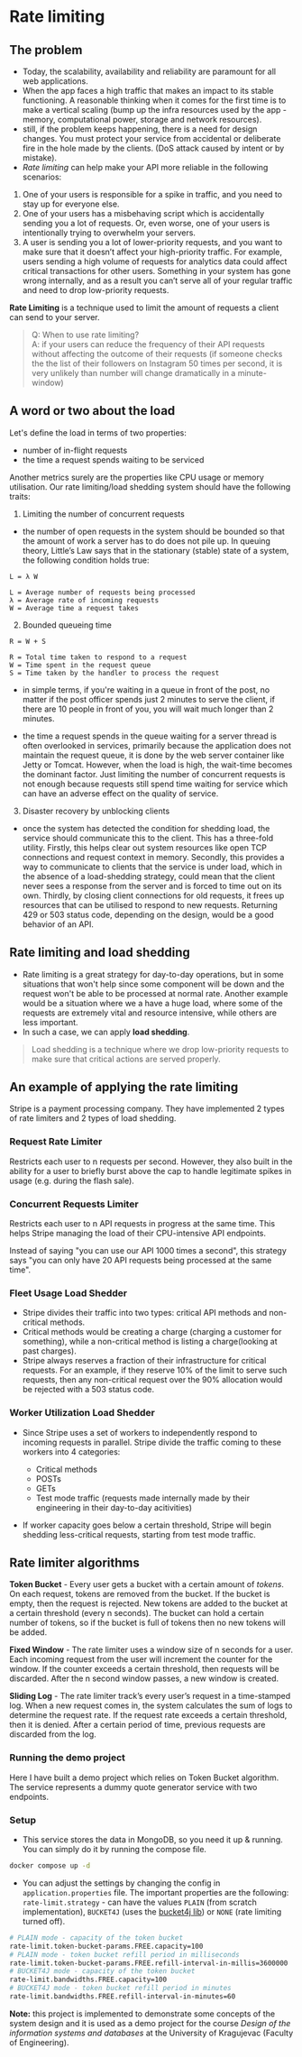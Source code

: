 # Rate limiting

## The problem

- Today, the scalability, availability and reliability are paramount for all web applications.
- When the app faces a high traffic that makes an impact to its stable functioning. A reasonable thinking when it comes for the first time is to make a vertical scaling (bump up the infra resources used by the app - memory, computational power, storage and network resources).
- still, if the problem keeps happening, there is a need for design changes. You must protect your service from accidental or deliberate fire in the hole made by the clients. (DoS attack caused by intent or by mistake).
- _Rate limiting_ can help make your API more reliable in the following scenarios:

1. One of your users is responsible for a spike in traffic, and you need to stay up for everyone else.
2. One of your users has a misbehaving script which is accidentally sending you a lot of requests. Or, even worse, one of your users is intentionally trying to overwhelm your servers.
3. A user is sending you a lot of lower-priority requests, and you want to make sure that it doesn’t affect your high-priority traffic. For example, users sending a high volume of requests for analytics data could affect critical transactions for other users.
   Something in your system has gone wrong internally, and as a result you can’t serve all of your regular traffic and need to drop low-priority requests.

**Rate Limiting** is a technique used to limit the amount of requests a client can send to
your server.

> Q: When to use rate limiting? <br>
> A: if your users can reduce the frequency of their API requests without affecting the outcome of their requests (if someone checks the the list of their followers on Instagram 50 times per second, it is very unlikely than number will change dramatically in a minute-window)

## A word or two about the load

Let's define the load in terms of two properties:

- number of in-flight requests
- the time a request spends waiting to be serviced

Another metrics surely are the properties like CPU usage or memory utilisation. Our rate limiting/load shedding system should have the following traits:

1. Limiting the number of concurrent requests

- the number of open requests in the system should be bounded so that the amount of work a server has to do does not pile up.
  In queuing theory, Little’s Law says that in the stationary (stable) state of a system, the following condition holds true:

`L = λ W`

```
L = Average number of requests being processed
λ = Average rate of incoming requests
W = Average time a request takes
```

2. Bounded queueing time

`R = W + S`

```
R = Total time taken to respond to a request
W = Time spent in the request queue
S = Time taken by the handler to process the request
```

- in simple terms, if you're waiting in a queue in front of the post, no matter if the post officer spends just 2 minutes to serve the client, if there are 10 people in front of you, you will wait much longer than 2 minutes.

- the time a request spends in the queue waiting for a server thread is often overlooked in services, primarily because the application does not maintain the request queue, it is done by the web server container like Jetty or Tomcat. However, when the load is high, the wait-time becomes the dominant factor. Just limiting the number of concurrent requests is not enough because requests still spend time waiting for service which can have an adverse effect on the quality of service.

3. Disaster recovery by unblocking clients

- once the system has detected the condition for shedding load, the service should communicate this to the client. This has a three-fold utility. Firstly, this helps clear out system resources like open TCP connections and request context in memory. Secondly, this provides a way to communicate to clients that the service is under load, which in the absence of a load-shedding strategy, could mean that the client never sees a response from the server and is forced to time out on its own. Thirdly, by closing client connections for old requests, it frees up resources that can be utilised to respond to new requests. Returning 429 or 503 status code, depending on the design, would be a good behavior of an API.

## Rate limiting and load shedding

- Rate limiting is a great strategy for day-to-day operations, but in some situations that won't help since some component will be down and the request won't be able to be processed at normal rate. Another example would be a situation where we a have a huge load, where some of the requests are extremely vital and resource intensive, while others are less important.
- In such a case, we can apply **load shedding**.

> Load shedding is a technique where we drop low-priority requests to make sure that critical actions are served properly.

## An example of applying the rate limiting

Stripe is a payment processing company. They have implemented 2 types of rate limiters and 2 types of load shedding.

### Request Rate Limiter

Restricts each user to n requests per second. However, they also built in the ability for a user to briefly burst above the cap to handle legitimate spikes in usage (e.g. during the flash sale).

### Concurrent Requests Limiter

Restricts each user to n API requests in progress at the same time. This helps Stripe managing the load of their CPU-intensive API endpoints.

Instead of saying "you can use our API 1000 times a second", this strategy says "you can only have 20 API requests being processed at the same time".

### Fleet Usage Load Shedder

- Stripe divides their traffic into two types: critical API methods and non-critical methods.
- Critical methods would be creating a charge (charging a customer for something), while a non-critical method is listing a charge(looking at past charges).
- Stripe always reserves a fraction of their infrastructure for critical requests. For an example, if they reserve 10% of the limit to serve such requests, then any non-critical request over the 90% allocation would be rejected with a 503 status code.

### Worker Utilization Load Shedder

- Since Stripe uses a set of workers to independently respond to incoming requests in parallel. Stripe divide the traffic coming to these workers into 4 categories:

  - Critical methods
  - POSTs
  - GETs
  - Test mode traffic (requests made internally made by their engineering in their day-to-day acitivities)

- If worker capacity goes below a certain threshold, Stripe will begin shedding less-critical requests, starting from test mode traffic.

## Rate limiter algorithms

**Token Bucket** - Every user gets a bucket with a certain amount of _tokens_. On each
request, tokens are removed from the bucket. If the bucket is empty, then the request is
rejected.
New tokens are added to the bucket at a certain threshold (every n seconds). The bucket
can hold a certain number of tokens, so if the bucket is full of tokens then no new tokens
will be added.

**Fixed Window** - The rate limiter uses a window size of n seconds for a user. Each
incoming request from the user will increment the counter for the window. If the
counter exceeds a certain threshold, then requests will be discarded.
After the n second window passes, a new window is created.

**Sliding Log** - The rate limiter track’s every user’s request in a time-stamped log. When a
new request comes in, the system calculates the sum of logs to determine the request
rate. If the request rate exceeds a certain threshold, then it is denied.
After a certain period of time, previous requests are discarded from the log.

### Running the demo project

Here I have built a demo project which relies on Token Bucket algorithm. The service represents a dummy quote generator service with two endpoints.

### Setup

- This service stores the data in MongoDB, so you need it up & running. You can simply do it by running the compose file.

```bash
docker compose up -d
```

- You can adjust the settings by changing the config in `application.properties` file. The important properties are the following:
  `rate-limit.strategy` - can have the values `PLAIN` (from scratch implementation), `BUCKET4J` (uses the [bucket4j lib](https://github.com/bucket4j/bucket4j)) or `NONE` (rate limiting turned off).

```bash
# PLAIN mode - capacity of the token bucket
rate-limit.token-bucket-params.FREE.capacity=100
# PLAIN mode - token bucket refill period in milliseconds
rate-limit.token-bucket-params.FREE.refill-interval-in-millis=3600000
# BUCKET4J mode - capacity of the token bucket
rate-limit.bandwidths.FREE.capacity=100
# BUCKET4J mode - token bucket refill period in minutes
rate-limit.bandwidths.FREE.refill-interval-in-minutes=60
```

**Note:** this project is implemented to demonstrate some concepts of the system design and it is used as a demo project for the course _Design of the information systems and databases_ at the University of Kragujevac (Faculty of Engineering).
